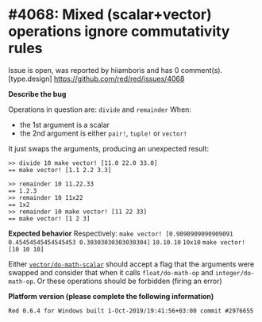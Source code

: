 
#4068: Mixed (scalar+vector) operations ignore commutativity rules
================================================================================
Issue is open, was reported by hiiamboris and has 0 comment(s).
[type.design]
<https://github.com/red/red/issues/4068>

**Describe the bug**

Operations in question are: `divide` and `remainder`
When:
- the 1st argument is a scalar
- the 2nd argument is either `pair!`, `tuple!` or `vector!`

It just swaps the arguments, producing an unexpected result:
```
>> divide 10 make vector! [11.0 22.0 33.0]
== make vector! [1.1 2.2 3.3]

>> remainder 10 11.22.33
== 1.2.3
>> remainder 10 11x22
== 1x2
>> remainder 10 make vector! [11 22 33]
== make vector! [1 2 3]
```

**Expected behavior**
Respectively:
`make vector! [0.9090909090909091 0.45454545454545453 0.30303030303030304]`
`10.10.10`
`10x10`
`make vector! [10 10 10]`

Either [`vector/do-math-scalar`](https://github.com/red/red/blob/27b18e2ddba7726066068818eef280d88af5bf10/runtime/datatypes/vector.reds#L416) should accept a flag that the arguments were swapped and consider that when it calls `float/do-math-op` and `integer/do-math-op`.
Or these operations should be forbidden (firing an error)


**Platform version (please complete the following information)**
```
Red 0.6.4 for Windows built 1-Oct-2019/19:41:56+03:00 commit #2976655
```



